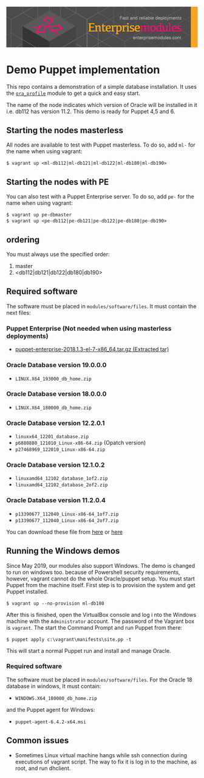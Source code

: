 [![Enterprise Modules](https://raw.githubusercontent.com/enterprisemodules/public_images/master/banner1.jpg)](https://www.enterprisemodules.com)
# Demo Puppet implementation

This repo contains a demonstration of a simple database installation. It uses the [`ora_profile`](https://forge.puppet.com/enterprisemodules/ora_profile) module to get a quick and easy start.

The name of the node indicates which version of Oracle will be installed in it i.e. db112 has version 11.2. This demo is ready for Puppet 4,5 and 6.
## Starting the nodes masterless

All nodes are available to test with Puppet masterless. To do so, add `ml-` for the name when using vagrant:

```
$ vagrant up <ml-db112|ml-db121|ml-db122|ml-db180|ml-db190>
```

## Starting the nodes with PE

You can also test with a Puppet Enterprise server. To do so, add `pe-` for the name when using vagrant:

```
$ vagrant up pe-dbmaster
$ vagrant up <pe-db112|pe-db121|pe-db122|pe-db180|pe-db190>
```

## ordering

You must always use the specified order:

1. master
2. <db112|db121|db122|db180|db190>

## Required software

The software must be placed in `modules/software/files`. It must contain the next files:

### Puppet Enterprise (Not needed when using masterless deployments)
- [puppet-enterprise-2018.1.3-el-7-x86_64.tar.gz (Extracted tar)](https://puppet.com/download-puppet-enterprise)

### Oracle Database version 19.0.0.0
- `LINUX.X64_193000_db_home.zip`

### Oracle Database version 18.0.0.0
- `LINUX.X64_180000_db_home.zip`

### Oracle Database version 12.2.0.1
- `linuxx64_12201_database.zip`
- `p6880880_121010_Linux-x86-64.zip` (Opatch version)
- `p27468969_122010_Linux-x86-64.zip`

### Oracle Database version 12.1.0.2
- `linuxamd64_12102_database_1of2.zip`
- `linuxamd64_12102_database_2of2.zip`

### Oracle Database version 11.2.0.4
- `p13390677_112040_Linux-x86-64_1of7.zip`
- `p13390677_112040_Linux-x86-64_2of7.zip`

You can download these file from
[here](http://support.oracle.com)
or
[here](http://www.oracle.com/technetwork/database/enterprise-edition/downloads/oracle12c-linux-12201-3608234.html)

## Running the Windows demos

Since May 2019, our modules also support Windows. The demo is changed to run on windows too. because of Powershell security requirements, however, vagrant cannot do the whole Oracle/puppet setup. You must start Puppet from the machine itself. First step is to provision the system and get Puppet installed.

```
$ vagrant up --no-provision ml-db180
```

After this is finished, open the VirtualBox console and log i nto the Windows machine with the `Administrator` account. The password of the Vagrant box is `vagrant`. The start the Command Prompt and run Puppet from there:

```
$ puppet apply c:\vagrant\manifests\site.pp -t
```

This will start a normal Puppet run and install and manage Oracle.

### Required software

The software must be placed in `modules/software/files`. For the Oracle 18 database in windows, It must contain:

- `WINDOWS.X64_180000_db_home.zip`

and the Puppet agent for Windows:

- `puppet-agent-6.4.2-x64.msi`

## Common issues

- Sometimes Linux virtual machine hangs while ssh connection during executions of vagrant script. The way to fix it is log in to the machine, as root, and run dhclient. 
